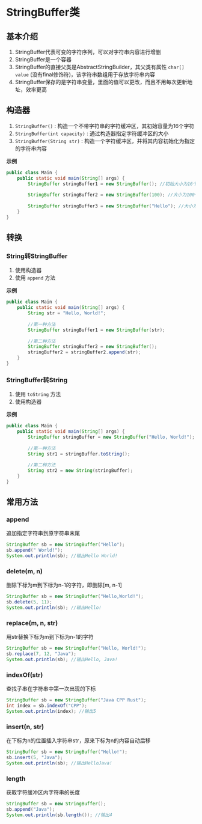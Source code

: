 # StringBuffer类

## 基本介绍

1.   StringBuffer代表可变的字符序列，可以对字符串内容进行增删
2.   StringBuffer是一个容器
3.   StringBuffer的直接父类是AbstractStringBuilder，其父类有属性 `char[] value` (没有final修饰符)，该字符串数组用于存放字符串内容
4.   StringBuffer保存的是字符串变量，里面的值可以更改，而且不用每次更新地址，效率更高

## 构造器

1.   `StringBuffer()` : 构造一个不带字符串的字符缓冲区，其初始容量为16个字符
2.   `StringBuffer(int capacity)` : 通过构造器指定字符缓冲区的大小
3.   `StringBuffer(String str)` : 构造一个字符缓冲区，并将其内容初始化为指定的字符串内容

**示例**

```Java
public class Main {
    public static void main(String[] args) {
        StringBuffer stringBuffer1 = new StringBuffer(); //初始大小为16个字符
        
        StringBuffer stringBuffer2 = new StringBuffer(100); //大小为100个字符
        
        StringBuffer stringBuffer3 = new StringBuffer("Hello"); //大小为16+5 即21个字符串
    }
}
```

## 转换

### String转StringBuffer

1.   使用构造器
2.   使用 `append` 方法

**示例**

```Java
public class Main {
    public static void main(String[] args) {
        String str = "Hello, World!";
        
        //第一种方法
        StringBuffer stringBuffer1 = new StringBuffer(str);
        
        //第二种方法
        StringBuffer stringBuffer2 = new StringBuffer();
        stringBuffer2 = stringBuffer2.append(str);
    }
}
```

### StringBuffer转String

1.   使用 `toString` 方法
2.   使用构造器

**示例**

```Java
public class Main {
    public static void main(String[] args) {
        StringBuffer stringBuffer = new StringBuffer("Hello, World!");
        
        //第一种方法
        String str1 = stringBuffer.toString();
        
        //第二种方法
        String str2 = new String(stringBuffer);
    }
}
```

## 常用方法

### append

追加指定字符串到原字符串末尾

```Java
StringBuffer sb = new StringBuffer("Hello");
sb.append(" World!");
System.out.println(sb); //输出Hello World!
```

### delete(m, n)

删除下标为m到下标为n-1的字符，即删除[m, n-1]

```Java
StringBuffer sb = new StringBuffer("Hello,World!");
sb.delete(5, 11);
System.out.println(sb); //输出Hello!
```

### replace(m, n, str)

用str替换下标为m到下标为n-1的字符

```Java
StringBuffer sb = new StringBuffer("Hello, World!");
sb.replace(7, 12, "Java");
System.out.println(sb); //输出Hello, Java!
```

### indexOf(str)

查找子串在字符串中第一次出现的下标

```Java
StringBuffer sb = new StringBuffer("Java CPP Rust");
int index = sb.indexOf("CPP");
System.out.println(index); //输出5
```

### insert(n, str)

在下标为n的位置插入字符串str，原来下标为n的内容自动后移

```Java
StringBuffer sb = new StringBuffer("Hello!");
sb.insert(5, "Java");
System.out.println(sb); //输出HelloJava!
```

### length

获取字符缓冲区内字符串的长度

```Java
StringBuffer sb = new StringBuffer();
sb.append("Java");
System.out.println(sb.length()); //输出4
```

